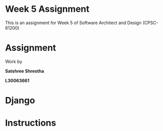 # Week 5 Assignment

This is an assignment for Week 5 of Software Architect and Design (CPSC-61200)

# Assignment

Work by 

**Satshree Shrestha**

**L30063661**

# Django

# Instructions